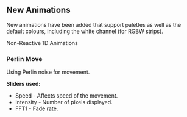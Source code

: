 ## New Animations

New animations have been added that support palettes as well as the default colours, including the white channel (for RGBW strips).


Non-Reactive 1D Animations

### Perlin Move

Using Perlin noise for movement.

**Sliders used:**
* Speed - Affects speed of the movement.
* Intensity - Number of pixels displayed.
* FFT1 - Fade rate.
